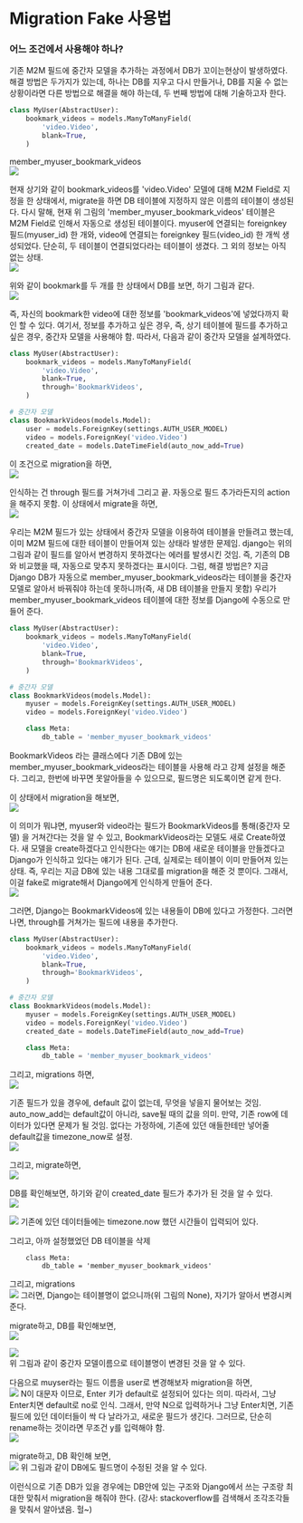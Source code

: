 # Migration Fake 사용법

### 어느 조건에서 사용해야 하나?
기존 M2M 필드에 중간자 모델을 추가하는 과정에서 DB가 꼬이는현상이 발생하였다. 해결 방법은 두가지가 있는데, 하나는 DB를 지우고 다시 만들거나, DB를 지울 수 없는 상황이라면 다른 방법으로 해결을 해야 하는데, 두 번째 방법에 대해 기술하고자 한다.

```python
class MyUser(AbstractUser):
    bookmark_videos = models.ManyToManyField(
        'video.Video',
        blank=True,
    )
```
member_myuser_bookmark_videos  
![](imgs/migration-mismatch-1.png)

현재 상기와 같이 bookmark_videos를 'video.Video' 모델에 대해 M2M Field로 지정을 한 상태에서, migrate을 하면 DB 테이블에 지정하지 않은 이름의 테이블이 생성된다.
다시 말해, 현재 위 그림의 'member_myuser_bookmark_videos' 테이블은 M2M Field로 인해서 자동으로 생성된 테이블이다.
myuser에 연결되는 foreignkey 필드(myuser_id) 한 개와, video에 연결되는 foreignkey 필드(video_id) 한 개씩 생성되었다.
단순히, 두 테이블이 연결되었다라는 테이블이 생겼다. 그 외의 정보는 아직 없는 상태.  
![](imgs/bookmark.png)

위와 같이 bookmark를 두 개를 한 상태에서 DB를 보면, 하기 그림과 같다.  
![](imgs/bookmark-db.png)

즉, 자신의 bookmark한 video에 대한 정보를 'bookmark_videos'에 넣었다까지 확인 할 수 있다.
여기서, 정보를 추가하고 싶은 경우, 
즉, 상기 테이블에 필드를 추가하고 싶은 경우, 중간자 모델을 사용해야 함.
따라서, 다음과 같이 중간자 모델을 설계하였다.
```python
class MyUser(AbstractUser):
    bookmark_videos = models.ManyToManyField(
        'video.Video',
        blank=True,
        through='BookmarkVideos',
    )

# 중간자 모델
class BookmarkVideos(models.Model):
    user = models.ForeignKey(settings.AUTH_USER_MODEL)
    video = models.ForeignKey('video.Video')
    created_date = models.DateTimeField(auto_now_add=True)
```
이 조건으로 migration을 하면,   
![](imgs/bookmark-migration-before.png)

인식하는 건 through 필드를 거쳐가네 그리고 끝. 자동으로 필드 추가라든지의 action을 해주지 못함.
이 상태에서 migrate을 하면,   
![](imgs/intermediate-migrate-error.png)

우리는 M2M 필드가 있는 상태에서 중간자 모델을 이용하여 테이블을 만들려고 했는데, 
이미 M2M 필드에 대한 테이블이 만들어져 있는 상태라 발생한 문제임.
django는 위의 그림과 같이 필드를 알아서 변경하지 못하겠다는 에러를 발생시킨 것임.
즉, 기존의 DB와 비교했을 때, 자동으로 맞추지 못하겠다는 표시이다.
그럼, 해결 방법은?
지금 Django DB가 자동으로 member_myuser_bookmark_videos라는 테이블을
중간자 모델로 알아서 바꿔줘야 하는데 못하니까(즉, 새 DB 테이블을 만들지 못함)
우리가 member_myuser_bookmark_videos 테이블에 대한 정보를 Django에 수동으로 만들어 준다.
```python
class MyUser(AbstractUser):
    bookmark_videos = models.ManyToManyField(
        'video.Video',
        blank=True,
        through='BookmarkVideos',
    )

# 중간자 모델
class BookmarkVideos(models.Model):
    myuser = models.ForeignKey(settings.AUTH_USER_MODEL)
    video = models.ForeignKey('video.Video')

    class Meta:
        db_table = 'member_myuser_bookmark_videos'
```
BookmarkVideos 라는 클래스에다 기존 DB에 있는 member_myuser_bookmark_videos라는 테이블을 사용해 라고 강제 설정을 해준다.
그리고, 한번에 바꾸면 못알아들을 수 있으므로, 필드명은 되도록이면 같게 한다.

이 상태에서 migration을 해보면,   
![](imgs/intermediate-migration-after.png)

이 의미가 뭐냐면, myuser와 video라는 필드가 BookmarkVideos를 통해(중간자 모델)
을 거쳐간다는 것을 알 수 있고, BookmarkVideos라는 모델도 새로 Create하였다.
새 모델을 create하겠다고 인식한다는 얘기는 DB에 새로운 테이블을 만들겠다고 Django가 인식하고 있다는 얘기가 된다.
근데, 실제로는 테이블이 이미 만들어져 있는 상태. 즉, 우리는 지금 DB에 있는 내용 그대로를 migration을 해준 것 뿐이다.
그래서, 이걸 fake로 migrate해서 Django에게 인식하게 만들어 준다.   
![](imgs/migrate-fake.png)

그러면, Django는 BookmarkVideos에 있는 내용들이 DB에 있다고 가정한다.
그러면나면, through를 거쳐가는 필드에 내용을 추가한다.
```python
class MyUser(AbstractUser):
    bookmark_videos = models.ManyToManyField(
        'video.Video',
        blank=True,
        through='BookmarkVideos',
    )

# 중간자 모델
class BookmarkVideos(models.Model):
    myuser = models.ForeignKey(settings.AUTH_USER_MODEL)
    video = models.ForeignKey('video.Video')
    created_date = models.DateTimeField(auto_now_add=True)

    class Meta:
        db_table = 'member_myuser_bookmark_videos'
```
그리고, migrations 하면,   
![](imgs/intermediate-migrations-2.png)

기존 필드가 있을 경우에, default 값이 없는데, 무엇을 넣을지 물어보는 것임.
auto_now_add는 default값이 아니라, save될 때의 값을 의미.
만약, 기존 row에 데이터가 있다면 문제가 될 것임.
없다는 가정하에, 기존에 있던 애들한테만 넣어줄 default값을 timezone_now로 설정.   
![](imgs/timezone_now.png) 

그리고, migrate하면,   
![](imgs/intermediate-migrate-2.png) 

DB를 확인해보면, 하기와 같이 created_date 필드가 추가가 된 것을 알 수 있다.   
![](imgs/intermediate-migrate-after.png) 

![](imgs/intermediate-migrate-after-2.png) 
기존에 있던 데이터들에는 timezone.now 했던 시간들이 입력되어 있다.

그리고, 아까 설정했었던 DB 테이블을 삭제
```
    class Meta:
        db_table = 'member_myuser_bookmark_videos'
```
그리고, migrations   
![](imgs/rename-table.png) 
그러면, Django는 테이블명이 없으니까(위 그림의 None), 자기가 알아서 변경시켜준다.

migrate하고, DB를 확인해보면,   
![](imgs/rename-table-migrate.png) 

![](imgs/rename-table-2.png)   
위 그림과 같이 중간자 모델이름으로 테이블명이 변경된 것을 알 수 있다.

다음으로 muyser라는 필드 이름을 user로 변경해보자
migration을 하면,   
![](imgs/rename-field.png) 
N이 대문자 이므로, Enter 키가 default로 설정되어 있다는 의미. 따라서, 그냥 Enter치면 default로 no로 인식. 
그래서, 만약 N으로 입력하거나 그냥 Enter치면, 기존 필드에 있던 데이터들이 싹 다 날라가고, 새로운 필드가 생긴다. 
그러므로, 단순히 rename하는 것이라면 무조건 y를 입력해야 함.   
![](imgs/rename-field-2.png) 

migrate하고, DB 확인해 보면,   
![](imgs/rename-field-3.png) 
위 그림과 같이 DB에도 필드명이 수정된 것을 알 수 있다.

이런식으로 기존 DB가 있을 경우에는 DB안에 있는 구조와
Django에서 쓰는 구조랑 최대한 맞춰서 migration을 해줘야 한다.
(강사: stackoverflow를 검색해서 조각조각들을 맞춰서 알아냈음. 헐~)
